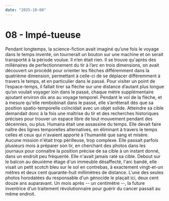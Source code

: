 ```yaml
---
date: "2025-10-08"
---
```


# 08 - Impé-tueuse

Pendant longtemps, la science-fiction avait imaginé qu’une fois le voyage dans le temps inventé, on tournerait un bouton sur une machine et on serait transporté à la période voulue. Il n’en était rien. Il se trouve qu'après des millénaires de perfectionnement du tir à l’arc en trois dimensions, on avait découvert un procédé pour orienter les flèches différemment dans la quatrième dimension, permettant à celle-ci de se déplacer différemment à travers le temps, et en particulier dans le passé. Pour visiter un point de l’espace-temps, il fallait tirer sa flèche sur une distance d’autant plus longue qu’on voulait voyager loin dans le passé, chaque mètre supplémentaire ajoutant environ dix ans au voyage temporel. Pendant le vol de la flèche, et à mesure qu'elle rembobinait dans le passé, elle s’arrêterait dès que sa position spatio-temporelle coïncidait avec un objet solide. Atteindre sa cible demandait donc à la fois une maîtrise du tir et des recherches historiques précises pour trouver un espace libre de tout mouvement pendant des décennies, ou plus. Humaira était une assassine du temps. Elle devait faire naître des lignes temporelles alternatives, en éliminant à travers le temps celles et ceux qui n'avaient apporté à l'humanité que sang et misère. Aucune mission n'était trop périlleuse, trop complexe. Elle passait parfois plusieurs mois à préparer son tir, en cherchant des photos dans les journaux pour connaître la position précise de sa cible à un instant donné, dans un endroit peu fréquenté. Elle n'avait jamais raté sa cible. Debout sur le balcon au deuxième étage d'un immeuble désaffecté, l'arc bandé, elle visait un petit scotch bleu sur le sol en contrebas, à exactement vingt-et-un mètres et deux cent quarante-huit millimètres de distance. L'une des seules photos horodatées du responsable d'un génocide le plaçait ici, deux cent douze ans auparavant. Un mois après -- un centimètre --, la future inventrice d'un traitement révolutionnaire pour guérir du cancer passait au même endroit.
